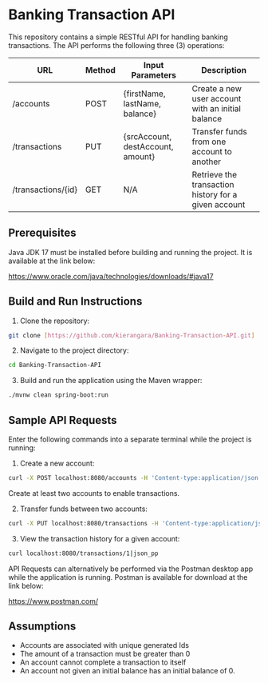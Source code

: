 # Banking Transaction API

This repository contains a simple RESTful API for handling banking transactions. The API performs the following three (3) operations:

| URL               | Method   | Input Parameters | Description|
|-------------------|-------------|-------------|-------------------------------------|
| /accounts           | POST | {firstName, lastName, balance} | Create a new user account with an initial balance |
| /transactions      | PUT | {srcAccount, destAccount, amount} | Transfer funds from one account to another |
| /transactions/{id} | GET | N/A | Retrieve the transaction history for a given account |


## Prerequisites
Java JDK 17 must be installed before building and running the project. It is available at the link below:

https://www.oracle.com/java/technologies/downloads/#java17

## Build and Run Instructions

1. Clone the repository:

```bash
git clone [https://github.com/kierangara/Banking-Transaction-API.git]
```

2. Navigate to the project directory:

```bash
cd Banking-Transaction-API
```

3. Build and run the application using the Maven wrapper:

```bash
./mvnw clean spring-boot:run
```

## Sample API Requests
Enter the following commands into a separate terminal while the project is running:

1. Create a new account:

```bash
curl -X POST localhost:8080/accounts -H 'Content-type:application/json' -d '{"firstName": "John", "lastName": "Smith", "balance": "200"}'|json_pp
```
Create at least two accounts to enable transactions.

2. Transfer funds between two accounts:

```bash
curl -X PUT localhost:8080/transactions -H 'Content-type:application/json' -d '{"srcAccount": "1", "destAccount": "2", "amount": "100"}'|json_pp
```

3. View the transaction history for a given account:

```bash
curl localhost:8080/transactions/1|json_pp
```

API Requests can alternatively be performed via the Postman desktop app while the application is running. Postman is available for download at the link below:

https://www.postman.com/

## Assumptions
- Accounts are associated with unique generated Ids
- The amount of a transaction must be greater than 0
- An account cannot complete a transaction to itself
- An account not given an initial balance has an initial balance of 0.
